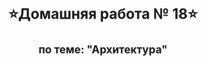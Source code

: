 <h1 align="center">&#11088Домашняя работа № 18&#11088</h1>
<h2 align="center">по теме: "Архитектура"</h2>

